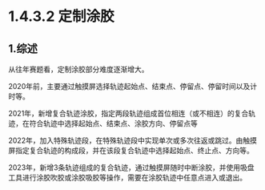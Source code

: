 # 1.4.3.2 定制涂胶

## 1.综述

从往年赛题看，定制涂胶部分难度逐渐增大。

2020年前，主要通过触摸屏选择轨迹起始点、结束点、停留点、停留时间以及计时等。

2021年，新增复合轨迹涂胶，指定两段轨迹组成首位相连（或不相连）的复合轨迹，在符合轨迹中选择起始点、结束点、涂胶方向、停留点等

2022年，加入特殊轨迹段，在特殊轨迹段中实现单次或多次往返或跳过。由触摸屏指定复合轨迹的构成段，并在该段复合轨迹中选择起始点、终止点、方向等。

2023年，新增3条轨迹组成的复合轨迹，通过触摸屏随时中断涂胶，并使用吸盘工具进行涂胶吹胶或涂胶吸胶等操作，需要在涂胶轨迹中任意点进入或退出。

